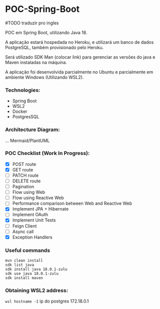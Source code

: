 # POC-Spring-Boot
#TODO traduzir pro ingles 

POC em Spring Boot, utilizando Java 18.

A aplicação estará hospedada no Heroku, 
e utilizará um banco de dados PostgreSQL, 
também provisionado pelo Heroku.

Será utilizado SDK Man (colocar link) 
para gerenciar as versões do java e Maven instaladas na máquina.

A aplicação foi desenvolvida parcialmente no Ubuntu e parcialmente em ambiente Windows (Utilizando WSL2).

### Technologies:

- Spring Boot
- WSL2
- Docker
- PostgresSQL

### Architecture Diagram:
... Mermaid/PlantUML

### POC Checklist (Work In Progress):

- [x] POST route
- [x] GET route
- [ ] PATCH route
- [ ] DELETE route
- [ ] Pagination
- [ ] Flow using Web
- [ ] Flow using Reactive Web
- [ ] Performance comparison between Web and Reactive Web
- [x] Implement JPA + Hibernate
- [ ] Implement OAuth
- [x] Implement Unit Tests
- [ ] Feign Client
- [ ] Async call
- [x] Exception Handlers

### Useful commands

```
mvn clean install
sdk list java
sdk install java 18.0.1-zulu
sdk use java 18.0.1-zulu
sdk install maven
```

### Obtaining WSL2 address:
```wsl hostname -I```
 ip do postgres 172.18.0.1
